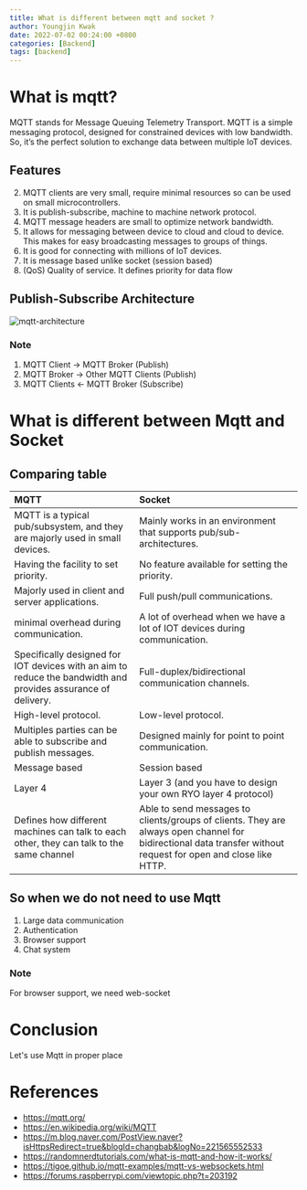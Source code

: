 ```yaml
---
title: What is different between mqtt and socket ?
author: Youngjin Kwak
date: 2022-07-02 00:24:00 +0800
categories: [Backend]
tags: [backend]
---
```

# What is mqtt?
MQTT stands for Message Queuing Telemetry Transport. MQTT is a simple messaging protocol, designed for constrained devices with low bandwidth. So, it’s the perfect solution to exchange data between multiple IoT devices.

## Features
2. MQTT clients are very small, require minimal resources so can be used on small microcontrollers.
3. It is publish-subscribe, machine to machine network protocol.
4. MQTT message headers are small to optimize network bandwidth.
5. It allows for messaging between device to cloud and cloud to device. This makes for easy broadcasting messages to groups of things.
6. It is good for connecting with millions of IoT devices.
7. It is message based unlike socket (session based)
8. (QoS) Quality of service. It defines priority for data flow

## Publish-Subscribe Architecture
![mqtt-architecture](https://mqtt.org/assets/img/mqtt-publish-subscribe.png)

### Note
1. MQTT Client -> MQTT Broker (Publish)
2. MQTT Broker -> Other MQTT Clients (Publish)
3. MQTT Clients <- MQTT Broker (Subscribe)

# What is different between Mqtt and Socket
## Comparing table

| MQTT                                                                                                          | Socket                                                                                                                                                         |
|:--------------------------------------------------------------------------------------------------------------|:---------------------------------------------------------------------------------------------------------------------------------------------------------------|
| MQTT is a typical pub/subsystem, and they are majorly used in small devices.                                  | Mainly works in an environment that supports pub/sub-architectures.                                                                                            |
| Having the facility to set priority.                                                                          | No feature available for setting the priority.                                                                                                                 |
| Majorly used in client and server applications.                                                               | Full push/pull communications.                                                                                                                                 |
| minimal overhead during communication.                                                                        | A lot of overhead when we have a lot of IOT devices during communication.                                                                                      |
| Specifically designed for IOT devices with an aim to reduce the bandwidth and provides assurance of delivery. | Full-duplex/bidirectional communication channels.                                                                                                              |
| High-level protocol.                                                                                          | Low-level protocol.                                                                                                                                            |
| Multiples parties can be able to subscribe and publish messages.                                              | Designed mainly for point to point communication.                                                                                                              |
| Message based                                                                                                 | Session based                                                                                                                                                  |
| Layer 4                                                                                                       | Layer 3 (and you have to design your own RYO layer 4 protocol)                                                                                                 |
| Defines how different machines can talk to each other, they can talk to the same channel                      | Able to send messages to clients/groups of clients. They are always open channel for bidirectional data transfer without request for open and close like HTTP. |

## So when we do not need to use Mqtt
1. Large data communication
2. Authentication
3. Browser support
4. Chat system

### Note
For browser support, we need web-socket

# Conclusion
Let's use Mqtt in proper place


# References
- https://mqtt.org/
- https://en.wikipedia.org/wiki/MQTT
- https://m.blog.naver.com/PostView.naver?isHttpsRedirect=true&blogId=changbab&logNo=221565552533
- https://randomnerdtutorials.com/what-is-mqtt-and-how-it-works/
- https://tigoe.github.io/mqtt-examples/mqtt-vs-websockets.html
- https://forums.raspberrypi.com/viewtopic.php?t=203192
